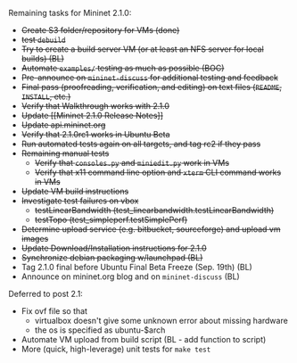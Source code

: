 Remaining tasks for Mininet 2.1.0:

* ~~Create S3 folder/repository for VMs (done)~~
* ~~test `debuild`~~
* ~~Try to create a build server VM (or at least an NFS server for local builds) (BL)~~
* ~~Automate `examples/` testing as much as possible (BOC)~~
* ~~Pre-announce on `mininet-discuss` for additional testing and feedback~~
* ~~Final pass (proofreading, verification, and editing) on text files (`README`, `INSTALL`, etc.)~~
* ~~Verify that Walkthrough works with 2.1.0~~
* ~~Update [[Mininet 2.1.0 Release Notes]]~~
* ~~Update api.mininet.org~~
* ~~Verify that 2.1.0rc1 works in Ubuntu Beta~~
* ~~Run automated tests again on all targets, and tag rc2 if they pass~~
* ~~Remaining manual tests~~
  * ~~Verify that `consoles.py` and `miniedit.py` work in VMs~~
  * ~~Verify that x11 command line option and `xterm` CLI command works in VMs~~
* ~~Update VM build instructions~~
* ~~Investigate test failures on vbox~~
  * ~~testLinearBandwidth (test_linearbandwidth.testLinearBandwidth)~~
  * ~~testTopo (test_simpleperf.testSimplePerf)~~
* ~~Determine upload service (e.g. bitbucket, sourceforge) and upload vm images~~
* ~~Update Download/Installation instructions for 2.1.0~~
* ~~Synchronize debian packaging w/launchpad (BL)~~
* Tag 2.1.0 final before Ubuntu Final Beta Freeze (Sep. 19th) (BL)
* Announce on mininet.org blog and on `mininet-discuss` (BL)

Deferred to post 2.1:

* Fix ovf file so that
  * virtualbox doesn't give some unknown error about missing hardware
  * the os is specified as ubuntu-$arch
* Automate VM upload from build script (BL - add function to script)
* More (quick, high-leverage) unit tests for `make test`
